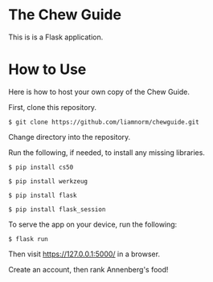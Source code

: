 # The Chew Guide

This is is a Flask application.

# How to Use

Here is how to host your own copy of the Chew Guide.

First, clone this repository.

`$ git clone https://github.com/liamnorm/chewguide.git`

Change directory into the repository.

Run the following, if needed, to install any missing libraries.

`$ pip install cs50`

`$ pip install werkzeug`

`$ pip install flask`

`$ pip install flask_session`

To serve the app on your device, run the following:

`$ flask run`

Then visit https://127.0.0.1:5000/ in a browser.

Create an account, then rank Annenberg's food!
